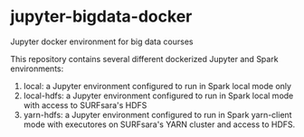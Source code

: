 # jupyter-bigdata-docker

Jupyter docker environment for big data courses

This repository contains several different dockerized Jupyter and Spark environments:

1. local: a Jupyter environment configured to run in Spark local mode only
2. local-hdfs: a Jupyter environment configured to run in Spark local mode with access to SURFsara's HDFS
3. yarn-hdfs: a Jupyter environment configured to run in Spark yarn-client mode with executores on SURFsara's YARN cluster and access to HDFS.